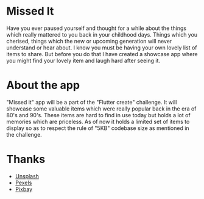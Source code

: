# Missed It

Have you ever paused yourself and thought for a while about the things which really mattered to you back in your childhood days. Things which you cherised, things which the new or upcoming generation will never understand or hear about. I know you must be having your own lovely list of items to share. But before you do that I have created a showcase app where you might find your lovely item and laugh hard after seeing it. 

# About the app

"Missed it" app will be a part of the "Flutter create" challenge. It will showcase some valuable items which were really popular back in the era of 80's and 90's. These items are hard to find in use today but holds a lot of memories which are priceless. As of now it holds a limited set of items to display so as to respect the rule of "5KB" codebase size as mentioned in the challenge. 


# Thanks

* [Unsplash](https://unsplash.com/)
* [Pexels](https://www.pexels.com/)
* [Pixbay](https://pixabay.com/)
